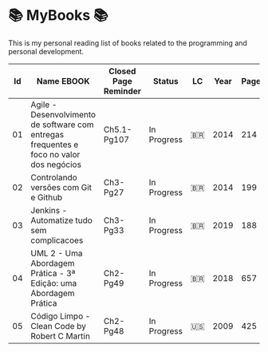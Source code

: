 # 📚 MyBooks 📚

This is my personal reading list of books related to the programming and personal development.

| Id  | Name EBOOK | Closed Page Reminder | Status | LC  | Year | Pages | Link  | 
| --- | ---------- | -------------------- | ------ | --- | ---- | ----- | ----- | 
| 01 | Agile - Desenvolvimento de software com entregas frequentes e foco no valor dos negócios | Ch5.1-Pg107 | In Progress | 🇧🇷 | 2014 | 214 | [Link](https://www.amazon.com.br/Agile-Desenvolvimento-software-entregas-frequentes-ebook/dp/B00VABA98G) | 
| 02  | Controlando versões com Git e Github | Ch3-Pg27 | In Progress | 🇧🇷  | 2014 | 199   | [Link](https://www.amazon.com.br/Controlando-Vers%C3%B5es-com-Git-GitHub/dp/8566250532)  |
| 03  | Jenkins - Automatize tudo sem complicacoes   | Ch3-Pg33   | In Progress | 🇧🇷  | 2019 | 188   | [Link](https://www.casadocodigo.com.br/products/livro-jenkins) |
| 04  | UML 2 - Uma Abordagem Prática - 3ª Edição: uma Abordagem Prática   | Ch2-Pg49  | In Progress | 🇧🇷  | 2018 | 657 | [Link](https://www.amazon.com.br/UML-2-Uma-Abordagem-Pr%C3%A1tica/dp/8575226460) |
| 05  | Código Limpo - Clean Code by Robert C Martin   | Ch2-Pg48 | In Progress   | 🇺🇸  | 2009 | 425   | [Link](https://www.amazon.com.br/C%C3%B3digo-limpo-Robert-C-Martin/dp/8576082675/)  |

<!--

| 12  | Métricas Ágeis Obtenha melhores resultados em sua equipe                                 | ❌                   | To Do       | 🇧🇷  | 2017 | 262   | [Link](https://www.casadocodigo.com.br/products/livro-metricas-ageis)                                                |
| 13  | MongoDB Construa novas aplicações com novas tecnologias                                  | ❌                   | To Do       | 🇧🇷  | 2020 | 397   | [Link](https://www.amazon.com.br/MongoDB-Construa-novas-aplica%C3%A7%C3%B5es-tecnologias-ebook/dp/B019OZ902U)        |
| 14  | MundoJ Orientação a Objetos                                                              | ❌                   | To Do       | 🇧🇷  | 2014 | 82    | [Link](https://www.casadocodigo.com.br/products/livro-mundoj-orientacao-objetos)                                     |
| 15  | NoSQL Como armazenar os dados de uma aplicação moderna                                   | ❌                   | To Do       | 🇧🇷  | 2016 | 223   | [Link](https://www.amazon.com.br/NoSQL-armazenar-dados-aplica%C3%A7%C3%A3o-moderna-ebook/dp/B01J0HMMC2)              |
| 16  | Node.js Aplicações web real-time com Node.js                                             | ❌                   | To Do       | 🇧🇷  | 2014 | 216   | [Link](https://www.amazon.com.br/Aplica%C3%A7%C3%B5es-web-real-time-com-Node-js-ebook/dp/B00VAB1HZA)                 |
| 17  | Orientação a Objetos Aprenda seus conceitos ...                                          | ❌                   | To Do       | 🇧🇷  | 2016 | 379   | [Link](https://www.amazon.com.br/Orienta%C3%A7%C3%A3o-Objetos-Aprenda-conceitos-aplicabilidades-ebook/dp/B01LXHG8HX) |
| 18  | Orientação a Objetos e SOLID para Ninjas                                                 | ❌                   | To Do       | 🇧🇷  | 2015 | 176   | [Link](https://www.amazon.com.br/Orienta%C3%A7%C3%A3o-Objetos-SOLID-para-Ninjas-ebook/dp/B019OU0G5U)                 |
| 19  | PLSQL Domine a linguagem do banco de dados Oracle                                        | ❌                   | To Do       | 🇧🇷  | 2015 | 508   | [Link](https://www.amazon.com.br/PL-SQL-Domine-linguagem-Oracle-ebook/dp/B019P9OIMM)                                 |
| 20  | PostgreSQL Banco de dados para aplicações web modernas                                   | ❌                   | To Do       | 🇧🇷  | 2017 | 220   | [Link](https://www.amazon.com.br/Postgresql-Banco-Dados-Aplicacoes-Modernas/dp/8555192552)                           |
| 21  | SQL Uma abordagem para bancos de dados Oracle                                            | ❌                   | To Do       | 🇧🇷  | 2014 | 357   | [Link](https://www.amazon.com.br/SQL-Abordagem-Banco-Dados-Oracle/dp/855519055X)                                     |
| 22  | Scrum 360 Um guia completo e prático de agilidade                                        | ❌                   | To Do       | 🇧🇷  | 2015 | 205   | [Link](https://www.amazon.com.br/Scrum-360-completo-pr%C3%A1tico-agilidade-ebook/dp/B019P9O0EI)                      |
| 23  | Scrum Gestão Ágil para Projetos de Sucesso                                               | ❌                   | To Do       | 🇧🇷  | 2014 | 372   | [Link](https://www.amazon.com.br/Scrum-Gest%C3%A3o-%C3%A1gil-projetos-sucesso-ebook/dp/B00VAB1GSS)                   |
| 24  | Test-Driven Development Teste e Design no Mundo Real com .NET                            | ❌                   | To Do       | 🇧🇷  | 2013 | 187   | [Link](https://www.amazon.com.br/Test-driven-Development-Teste-Design-Mundo/dp/8566250257)                           |
| 25  | Test-Driven Development Teste e Design no Mundo Real com Java                            | ❌                   | To Do       | 🇧🇷  | 2014 | 215   | [Link](https://www.amazon.com.br/Test-Driven-Development-Teste-Design-Mundo-ebook/dp/B00WKMN24W)                     |
| 26  | Testes Automatizados de Software Um guia prático                                         | ❌                   | To Do       | 🇧🇷  | 2015 | 208   | [Link](https://www.amazon.com.br/Testes-automatizados-software-guia-pr%C3%A1tico-ebook/dp/B019P83CAC)                |
| 27  | Um guia completo e prático de agilidade SCRUM 360                                        | ❌                   | To Do       | 🇧🇷  | 2015 | 205   | [Link](https://www.amazon.com.br/Scrum-360-completo-pr%C3%A1tico-agilidade-ebook/dp/B019P9O0EI)                      |
| 28  | Web Services REST com ASP .NET Web API e Windows Azure                                   | ❌                   | To Do       | 🇧🇷  | 2016 | 166   | [Link](https://www.amazon.com.br/Services-REST-NET-Windows-Azure-ebook/dp/B01FR2NUSO)                                |
| 29  | eXtreme Programming - Práticas desenvolvimento ágil de Sw.                               | ❌                   | To Do       | 🇧🇷  | 2015 | 168   | [Link](https://www.amazon.com.br/eXtreme-Programming-Pr%C3%A1ticas-desenvolvimento-software-ebook/dp/B019NG6I9S)     |
| 30  | Java - Como Programar [10ª Ed][deitel & deitel][2016]                                    | Ch1[ok]              | In Progress | 🇧🇷  | 2016 | 970   | [Link](https://www.amazon.com.br/eXtreme-Programming-Pr%C3%A1ticas-desenvolvimento-software-ebook/dp/B019NG6I9S)     |

| 32  | Engenharia de Software - Ian Sommerville - 9ed - 2011                                    | ❌                   | To Do       | 🇺🇸  |
| 33  | Enhenharia de Software - Uma Aborgagem Profissional -8ed- 2016                           | ❌                   | To Do       | 🇺🇸  |
| 34  | JavaScript: The Definitive Guide, 6E - 2011                                              | ❌                   | To Do       | 🇺🇸  |
| 35  | Learning react - modern patterns developing - 2nd                                        | ❌                   | To Do       | 🇺🇸  |
| 36  | Practical Enterprise React 2021                                                          | ❌                   | To Do       | 🇺🇸  |
-->

